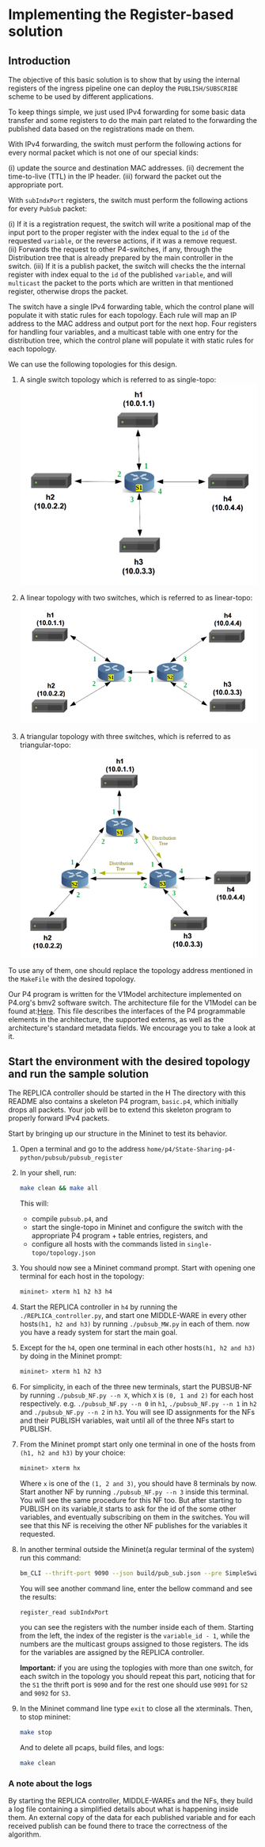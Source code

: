 # Implementing the Register-based solution

## Introduction

The objective of this basic solution is to show that by using the
internal registers of the ingress pipeline one can deploy the
`PUBLISH/SUBSCRIBE` scheme to be used by different applications.

To keep things simple, we just used IPv4 forwarding for some basic
data transfer and some registers to do the main part related to the
forwarding the published data based on the registrations made on them.

With IPv4 forwarding, the switch must perform the following actions
for every normal packet which is not one of our special kinds:

(i) update the source and destination MAC addresses.
(ii) decrement the time-to-live (TTL) in the IP header.
(iii) forward the packet out the appropriate port.

With `subIndxPort` registers, the switch must perform the following
actions for every `PubSub` packet:

(i) If it is a registration request, the switch will write a positional
    map of the input port to the proper register with the index equal to
    the `id` of the requested `variable`, or the reverse actions, if it was
    a remove request.  
(ii) Forwards the request to other P4-switches, if any, through the
    Distribution tree that is already prepared by the main controller
    in the switch.
(iii) If it is a publish packet, the switch will checks the the internal
    register with index equal to the `id` of the published `variable`, and
    will `multicast` the packet to the ports which are written in that
    mentioned register, otherwise drops the packet.

The switch have a single IPv4 forwarding table, which the control plane
will populate it with static rules for each topology. Each rule will map
an IP address to the MAC address and output port for the next hop.
Four registers for handling four variables, and a multicast table with one
entry for the distribution tree, which the control plane will populate it with
static rules for each topology.

We can use the following topologies for this design.

1. A single switch topology which is referred to as single-topo:
   ![single-topo](./single-topo/single-topo.png)

2. A linear topology with two switches, which is referred to as
   linear-topo:
   ![linear-topo](./linear-topo/linear-topo.png)

3. A triangular topology with three switches, which is referred
   to as triangular-topo:
   ![triangle-topo](./triangle-topo/triangular-topo.png)

To use any of them, one should replace the topology address mentioned
in the `MakeFile` with the desired topology.

Our P4 program is written for the V1Model architecture implemented
on P4.org's bmv2 software switch. The architecture file for the V1Model
can be found at:[Here](/usr/local/share/p4c/p4include/v1model.p4). This file
describes the interfaces of the P4 programmable elements in the architecture,
the supported externs, as well as the architecture's standard metadata
fields. We encourage you to take a look at it.

## Start the environment with the desired topology and run the sample solution

The REPLICA controller should be started in the H
The directory with this README also contains a skeleton P4 program,
`basic.p4`, which initially drops all packets. Your job will be to
extend this skeleton program to properly forward IPv4 packets.

Start by bringing up our structure in the Mininet to test its behavior.

1. Open a terminal and go to the address 
`home/p4/State-Sharing-p4-python/pubsub/pubsub_register`

2. In your shell, run:
   ```bash
   make clean && make all
   ```
   This will:
   * compile `pubsub.p4`, and
   * start the single-topo in Mininet and configure the switch with
   the appropriate P4 program + table entries, registers, and
   * configure all hosts with the commands listed in
   `single-topo/topology.json`

3. You should now see a Mininet command prompt. Start with opening
   one terminal for each host in the topology:
   ```bash
   mininet> xterm h1 h2 h3 h4
   ```

4. Start the REPLICA controller in `h4` by running the
   `./REPLICA_controller.py`, and start one MIDDLE-WARE in every
   other hosts`(h1, h2 and h3)` by running `./pubsub_MW.py` in each of
   them. now you have a ready system for start the main goal.

5. Except for the `h4`, open one terminal in each other hosts`(h1, h2
   and h3)` by doing in the Mininet prompt:
   ```bash
   mininet> xterm h1 h2 h3
   ```

6. For simplicity, in each of the three new terminals, start the
   PUBSUB-NF by running `./pubsub_NF.py --n X`, which `X` is `(0, 1 and 2)`
   for each host respectively.
   e.g. `./pubsub_NF.py --n 0` in `h1`, `./pubsub_NF.py --n 1` in `h2` and
   `./pubsub_NF.py --n 2` in `h3`. You will see ID assignments for the
   NFs and their PUBLISH variables, wait until all of the three NFs
   start to PUBLISH.

7. From the Mininet prompt start only one terminal in one of the
   hosts from `(h1, h2 and h3)` by your choice:
   ```bash
   mininet> xterm hx
   ```
   Where `x` is one of the `(1, 2 and 3)`, you should have 8 terminals by now.
   Start another NF by running `./pubsub_NF.py --n 3` inside this terminal. 
   You will see the same procedure for this NF too. But after starting to
   PUBLISH on its variable,it starts to ask for the id of the some other variables,
   and eventually subscribing on them in the switches. You will see that this 
   NF is receiving the other NF publishes for the variables it requested.

8. In another terminal outside the Mininet(a regular terminal of the
   system) run this command:
   ```bash
   bm_CLI --thrift-port 9090 --json build/pub_sub.json --pre SimpleSwitchLAG
   ```
   You will see another command line, enter the bellow command and see
   the results:
   ```bash
   register_read subIndxPort
   ```
   you can see the registers with the number inside each of them. Starting
   from the left, the index of the register is the `variable_id - 1`, while 
   the numbers are the multicast groups assigned to those registers. The ids 
   for the variables are assigned by the REPLICA controller.
   
   **Important:** if you are using the toplogies with more than one switch, for
   each switch in the topology you should repeat this part, noticing that for the `S1`
   the thrift port is `9090` and for the rest one should use `9091` for `S2` and `9092` for `S3`.

8. In the Mininet command line type `exit` to close all the xterminals.
   Then, to stop mininet:
   ```bash
   make stop
   ```
   And to delete all pcaps, build files, and logs:
   ```bash
   make clean
   ```

### A note about the logs

By starting the REPLICA controller, MIDDLE-WAREs and the NFs, they build
a log file containing a simplified details about what is happening inside
them. An external copy of the data for each published variable and for
each received publish can be found there to trace the correctness of the
algorithm.
